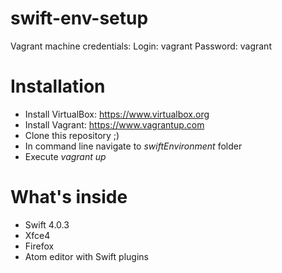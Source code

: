 # swift-env-setup

Vagrant machine credentials:
Login: vagrant
Password: vagrant

# Installation

- Install VirtualBox: https://www.virtualbox.org
- Install Vagrant: https://www.vagrantup.com
- Clone this repository ;)
- In command line navigate to *swiftEnvironment* folder
- Execute *vagrant up*

# What's inside

- Swift 4.0.3
- Xfce4
- Firefox
- Atom editor with Swift plugins
